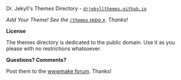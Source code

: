 
Dr. Jekyll's Themes Directory - [`drjekyllthemes.github.io`](http://drjekyllthemes.github.io)


_Add Your Theme! See the [`/themes` repo »](https://github.com/drjekyllthemes/themes). Thanks!_




**License**

The themes directory is dedicated to the public domain.
Use it as you please with no restrictions whatsoever.

**Questions? Comments?**

Post them to the [wwwmake forum](http://groups.google.com/group/wwwmake). Thanks!
